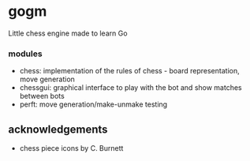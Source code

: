 # gogm
Little chess engine made to learn Go

### modules
- chess: implementation of the rules of chess - board representation, move generation
- chessgui: graphical interface to play with the bot and show matches between bots
- perft: move generation/make-unmake testing

## acknowledgements
- chess piece icons by C. Burnett
